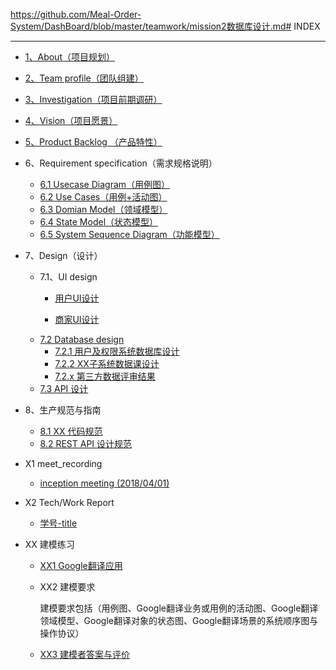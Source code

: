 https://github.com/Meal-Order-System/DashBoard/blob/master/teamwork/mission2数据库设计.md# INDEX


----------


- [1、About（项目规划）](https://github.com/Meal-Order-System/DashBoard/blob/master/teamwork/About.md)

- [2、Team profile（团队组建）](https://github.com/Meal-Order-System/DashBoard/blob/master/teamwork/Team_Profile.md)

- [3、Investigation（项目前期调研）](https://github.com/Meal-Order-System/DashBoard/blob/master/teamwork/Investigation.md)

- [4、Vision（项目愿景）](https://github.com/Meal-Order-System/DashBoard/blob/master/teamwork/Vision.md)

- [5、Product Backlog （产品特性）](https://github.com/Meal-Order-System/DashBoard/blob/master/teamwork/Product_Backlog.md)

- 6、Requirement specification（需求规格说明）
  - [6.1 Usecase Diagram（用例图）](https://github.com/Meal-Order-System/DashBoard/blob/master/teamwork/Requirement_Specification.md)
  - [6.2 Use Cases（用例+活动图）](https://github.com/Meal-Order-System/DashBoard/blob/master/teamwork/6.2_Use_Case.md)
  - [6.3 Domian Model（领域模型）](https://github.com/Meal-Order-System/DashBoard/blob/master/teamwork/img/domain.PNG)
  - [6.4 State Model（状态模型）](https://github.com/Meal-Order-System/DashBoard/blob/master/teamwork/img/uml_state.PNG)
  - [6.5 System Sequence Diagram（功能模型）](https://github.com/Meal-Order-System/DashBoard/blob/master/teamwork/6.5_SSD_Team_Report.md)


- 7、Design（设计）
  - 7.1、UI design
    - [用户UI设计](https://github.com/Meal-Order-System/DashBoard/blob/master/teamwork/img/UI_user_flow.png)

    - [商家UI设计](https://github.com/Meal-Order-System/DashBoard/blob/master/teamwork/img/UI_STOREOWNER_FLOW.png)
  - [7.2 Database design](https://github.com/Meal-Order-System/DashBoard/blob/master/teamwork/mission2数据库设计.md)
     - [7.2.1 用户及权限系统数据库设计]()
     - [7.2.2 XX子系统数据课设计]()
     - [7.2.x 第三方数据评审结果]()
  - [7.3 API 设计](https://mealordersystem.docs.apiary.io)
      
- 8、生产规范与指南
  - [8.1 XX 代码规范](https://github.com/Meal-Order-System/DashBoard/blob/master/teamwork/Code_Style_Specification.md)
  - [8.2 REST API 设计规范](https://github.com/Meal-Order-System/DashBoard/blob/master/teamwork/REST_API_%E8%AE%BE%E8%AE%A1%E8%A7%84%E8%8C%83.md)

- X1 meet_recording
  - [inception meeting (2018/04/01)](https://github.com/Meal-Order-System/DashBoard/blob/master/teamwork/X1_meeting_record.md)

- X2 Tech/Work Report
  - [学号-title](https://github.com/Meal-Order-System/DashBoard/blob/master/teamwork/X2_Tech-Work_Report.md)

- XX 建模练习
  
  - [XX1 Google翻译应用](https://github.com/Meal-Order-System/DashBoard/blob/master/teamwork/XX1-Google%E7%BF%BB%E8%AF%91App%E4%B8%9A%E5%8A%A1%E6%8F%8F%E8%BF%B0.pdf)
  - XX2 建模要求
  
    建模要求包括（用例图、Google翻译业务或用例的活动图、Google翻译领域模型、Google翻译对象的状态图、Google翻译场景的系统顺序图与操作协议）
  - [XX3 建模者答案与评价](https://github.com/Meal-Order-System/DashBoard/blob/master/teamwork/XX3_%E5%BB%BA%E6%A8%A1%E8%80%85%E7%AD%94%E6%A1%88%E4%B8%8E%E8%AF%84%E4%BB%B7.md)

